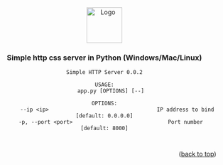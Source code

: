 
<a name="Simple http server"></a>
<br />
<div align="center">
  <a href="https://github.com/github_username/repo_name">
    <img src="favicon.ico" alt="Logo" width="80" height="80">
  </a>

<h3 align="center">Simple http css server in Python (Windows/Mac/Linux)</h3>


```
Simple HTTP Server 0.0.2

USAGE:
    app.py [OPTIONS] [--]

OPTIONS:
        --ip <ip>                                  IP address to bind [default: 0.0.0.0]
    -p, --port <port>                              Port number [default: 8000]



```


<p align="right">(<a href="#readme-top">back to top</a>)</p>



